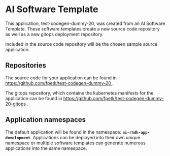 # AI Software Template

This application, test-codegen-dummy-20, was created from an AI Software Template. These software templates create a new source code repository as well as a new gitops deployment repository.

Included in the source code repository will be the chosen sample source application.

## Repositories

The source code for your application can be found in [https://github.com/fpetk/test-codegen-dummy-20 ](https://github.com/fpetk/test-codegen-dummy-20 ).
 
The gitops repository, which contains the kubernetes manifests for the application can be found in 
[https://github.com/fpetk/test-codegen-dummy-20-gitops ](https://github.com/fpetk/test-codegen-dummy-20-gitops ). 

## Application namespaces 

The default application will be found in the namespace: **`ai-rhdh-app-development`**. Applications can be deployed into their own unique namespace or multiple software templates can generate numerous applications into the same namespace.